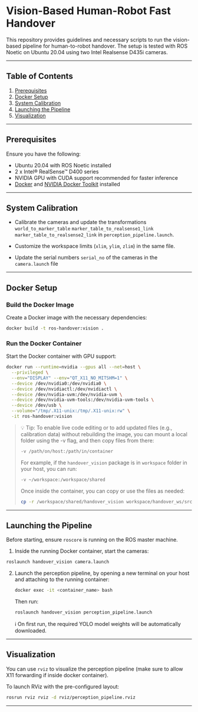 # Vision-Based Human-Robot Fast Handover

This repository provides guidelines and necessary scripts to run the vision-based pipeline for human-to-robot handover. The setup is tested with ROS Noetic on Ubuntu 20.04 using two Intel Realsense D435i cameras.

---

## Table of Contents

1. [Prerequisites](#prerequisites)
2. [Docker Setup](#docker-setup)
3. [System Calibration](#system-calibration)
4. [Launching the Pipeline](#launching-the-pipeline)
5. [Visualization](#visualization)

---

## Prerequisites


Ensure you have the following:

- Ubuntu 20.04 with ROS Noetic installed
- 2 x Intel® RealSense™ D400 series
- NVIDIA GPU with CUDA support recommended for faster inference
- [Docker](https://docs.docker.com/engine/install/ubuntu/#install-using-the-repository) and [NVIDIA Docker Toolkit](https://docs.nvidia.com/datacenter/cloud-native/container-toolkit/install-guide.html#docker) installed

---

## System Calibration

- Calibrate the cameras and update the transformations `world_to_marker_table` `marker_table_to_realsense1_link` `marker_table_to_realsense2_link` in `perception_pipeline.launch`.

- Customize the workspace limits (`xlim`, `ylim`, `zlim`) in the same file.

- Update the serial numbers `serial_no` of the cameras in the `camera.launch` file 

---
## Docker Setup

### Build the Docker Image

Create a Docker image with the necessary dependencies:

```bash
docker build -t ros-handover:vision .
```

### Run the Docker Container

Start the Docker container with GPU support:

```bash
docker run --runtime=nvidia --gpus all --net=host \
  --privileged \
  --env="DISPLAY" --env="QT_X11_NO_MITSHM=1" \
  --device /dev/nvidia0:/dev/nvidia0 \
  --device /dev/nvidiactl:/dev/nvidiactl \
  --device /dev/nvidia-uvm:/dev/nvidia-uvm \
  --device /dev/nvidia-uvm-tools:/dev/nvidia-uvm-tools \
  --device /dev/usb \
  --volume="/tmp/.X11-unix:/tmp/.X11-unix:rw" \
  -it ros-handover:vision
```


> 💡 Tip: To enable live code editing or to add updated files (e.g., calibration data) without rebuilding the image, you can mount a local folder using the -v flag, and then copy files from there:
>
> ```bash
> -v /path/on/host:/path/in/container
> ```
>
> For example, if the `handover_vision` package is in `workspace` folder in your host, you can run:
>
> ```bash
> -v ~/workspace:/workspace/shared
> ```
>
> Once inside the container, you can copy or use the files as needed:
>
> ```bash
> cp -r /workspace/shared/handover_vision workspace/handover_ws/src/
> ```
---
## Launching the Pipeline

Before starting, ensure `roscore` is running on the ROS master machine.

1. Inside the running Docker container, start the cameras: 

```bash
roslaunch handover_vision camera.launch
```
2. Launch the perception pipeline, by opening a new terminal on your host and attaching to the running container:
    ```bash
    docker exec -it <container_name> bash
    ```
    Then run:
    ```bash
    roslaunch handover_vision perception_pipeline.launch
    ```
    ℹ️ On first run, the required YOLO model weights will be automatically downloaded.

---
## Visualization

You can use `rviz` to visualize the perception pipeline (make sure to allow X11 forwarding if inside docker container).

To launch RViz with the pre-configured layout:

```bash
rosrun rviz rviz -d rviz/perception_pipeline.rviz

```

---




